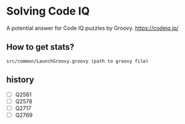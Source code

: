 # Solving Code IQ
A potential answer for Code IQ puzzles by Groovy.
https://codeiq.jp/

## How to get stats?
`src/common/LaunchGroovy.groovy (path to groovy file)`

## history
 - [ ] Q2561
 - [ ] Q2578
 - [ ] Q2717
 - [ ] Q2769

